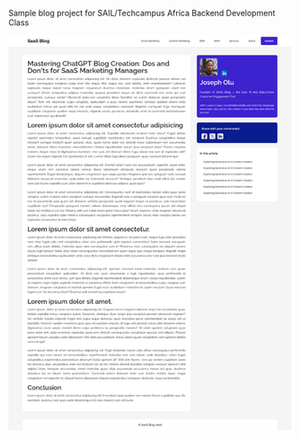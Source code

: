 Sample blog project for SAIL/Techcampus Africa Backend Development Class

![Blog page screenshot](./src/assets/images/screenshot.png)
